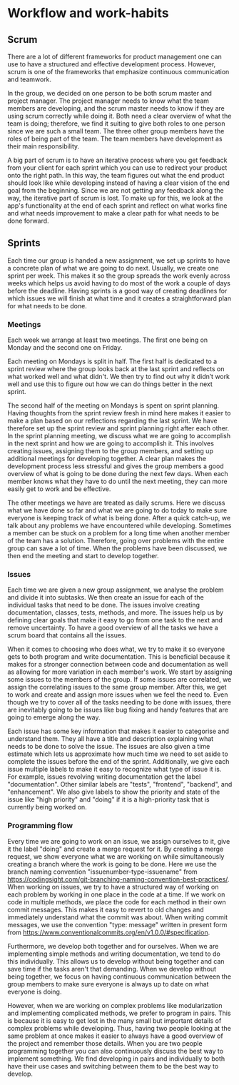 # Workflow and work-habits

## Scrum
There are a lot of different frameworks for product management one can use to have a structured and effective development process. However, scrum is one of the frameworks that emphasize continuous communication and teamwork. 

In the group, we decided on one person to be both scrum master and project manager. The project manager needs to know what the team members are developing, and the scrum master needs to know if they are using scrum correctly while doing it. Both need a clear overview of what the team is doing; therefore, we find it suiting to give both roles to one person since we are such a small team. The three other group members have the roles of being part of the team. The team members have development as their main responsibility. 

A big part of scrum is to have an iterative process where you get feedback from your client for each sprint which you can use to redirect your product onto the right path. In this way, the team figures out what the end product should look like while developing instead of having a clear vision of the end goal from the beginning. Since we are not getting any feedback along the way, the iterative part of scrum is lost. To make up for this, we look at the app's functionality at the end of each sprint and reflect on what works fine and what needs improvement to make a clear path for what needs to be done forward. 

## Sprints
Each time our group is handed a new assignment, we set up sprints to have a concrete plan of what we are going to do next. Usually, we create one sprint per week. This makes it so the group spreads the work evenly across weeks which helps us avoid having to do most of the work a couple of days before the deadline. Having sprints is a good way of creating deadlines for which issues we will finish at what time and it creates a straightforward plan for what needs to be done. 
### Meetings
Each week we arrange at least two meetings. The first one being on Monday and the second one on Friday. 

Each meeting on Mondays is split in half. The first half is dedicated to a sprint review where the group looks back at the last sprint and reflects on what worked well and what didn't. We then try to find out why it didn’t work well and use this to figure out how we can do things better in the next sprint. 

The second half of the meeting on Mondays is spent on sprint planning. Having thoughts from the sprint review fresh in mind here makes it easier to make a plan based on our reflections regarding the last sprint. We have therefore set up the sprint review and sprint planning right after each other. In the sprint planning meeting, we discuss what we are going to accomplish in the next sprint and how we are going to accomplish it. This involves creating issues, assigning them to the group members, and setting up additional meetings for developing together. A clear plan makes the development process less stressful and gives the group members a good overview of what is going to be done during the next few days. When each member knows what they have to do until the next meeting, they can more easily get to work and be effective. 

The other meetings we have are treated as daily scrums. Here we discuss what we have done so far and what we are going to do today to make sure everyone is keeping track of what is being done. After a quick catch-up, we talk about any problems we have encountered while developing. Sometimes a member can be stuck on a problem for a long time when another member of the team has a solution. Therefore, going over problems with the entire group can save a lot of time. When the problems have been discussed, we then end the meeting and start to develop together. 

### Issues
Each time we are given a new group assignment, we analyse the problem and divide it into subtasks. We then create an issue for each of the individual tasks that need to be done. The issues involve creating documentation, classes, tests, methods, and more. The issues help us by defining clear goals that make it easy to go from one task to the next and remove uncertainty. To have a good overview of all the tasks we have a scrum board that contains all the issues. 

When it comes to choosing who does what, we try to make it so everyone gets to both program and write documentation. This is beneficial because it makes for a stronger connection between code and documentation as well as allowing for more variation in each member's work. We start by assigning some issues to the members of the group. If some issues are correlated, we assign the correlating issues to the same group member. After this, we get to work and create and assign more issues when we feel the need to. Even though we try to cover all of the tasks needing to be done with issues, there are inevitably going to be issues like bug fixing and handy features that are going to emerge along the way. 

Each issue has some key information that makes it easier to categorise and understand them. They all have a title and description explaining what needs to be done to solve the issue. The issues are also given a time estimate which lets us approximate how much time we need to set aside to complete the issues before the end of the sprint. Additionally, we give each issue multiple labels to make it easy to recognize what type of issue it is. For example, issues revolving writing documentation get the label "documentation". Other similar labels are "tests", "frontend", "backend", and "enhancement". We also give labels to show the priority and state of the issue like "high priority" and "doing" if it is a high-priority task that is currently being worked on. 

### Programming flow
Every time we are going to work on an issue, we assign ourselves to it, give it the label "doing" and create a merge request for it. By creating a merge request, we show everyone what we are working on while simultaneously creating a branch where the work is going to be done. Here we use the branch naming convention "issuenumber-type-issuename" from https://codingsight.com/git-branching-naming-convention-best-practices/. When working on issues, we try to have a structured way of working on each problem by working in one place in the code at a time. If we work on code in multiple methods, we place the code for each method in their own commit messages. This makes it easy to revert to old changes and immediately understand what the commit was about. When writing commit messages, we use the convention "type: message" written in present form from https://www.conventionalcommits.org/en/v1.0.0/#specification. 

Furthermore, we develop both together and for ourselves. When we are implementing simple methods and writing documentation, we tend to do this individually. This allows us to develop without being together and can save time if the tasks aren't that demanding. When we develop without being together, we focus on having continuous communication between the group members to make sure everyone is always up to date on what everyone is doing.

However, when we are working on complex problems like modularization and implementing complicated methods, we prefer to program in pairs. This is because it is easy to get lost in the many small but important details of complex problems while developing. Thus, having two people looking at the same problem at once makes it easier to always have a good overview of the project and remember those details. When you are two people programming together you can also continuously discuss the best way to implement something. We find developing in pairs and individually to both have their use cases and switching between them to be the best way to develop.
